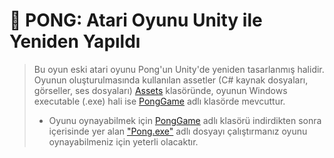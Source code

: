 # 🏐 PONG: Atari Oyunu Unity ile Yeniden Yapıldı
> Bu oyun eski atari oyunu Pong'un Unity'de yeniden tasarlanmış halidir. Oyunun oluşturulmasında kullanılan assetler (C# kaynak dosyaları, görseller, ses dosyaları) [Assets](Assets) klasöründe, oyunun Windows executable (.exe) hali ise [PongGame](PongGame) adlı klasörde mevcuttur.
> - Oyunu oynayabilmek için [PongGame](PongGame) adlı klasörü indirdikten sonra içerisinde yer alan ["Pong.exe"](PongGame/Pong.exe) adlı dosyayı çalıştırmanız oyunu oynayabilmeniz için yeterli olacaktır.
